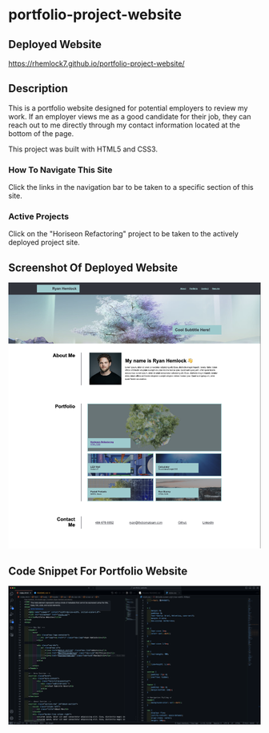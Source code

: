 # portfolio-project-website

## Deployed Website
https://rhemlock7.github.io/portfolio-project-website/


## Description
This is a portfolio website designed for potential employers to review my work. If an employer views me as a good candidate for their job, they can reach out to me directly through my contact information located at the bottom of the page.

This project was built with HTML5 and CSS3.


### How To Navigate This Site
Click the links in the navigation bar to be taken to a specific section of this site.

### Active Projects
Click on the "Horiseon Refactoring" project to be taken to the actively deployed project site.


## Screenshot Of Deployed Website
![Deployed Portfolio Website](<./assets/Screen Shot 2023-11-20 at 2.49.52 PM.png>)

## Code Snippet For Portfolio Website
![Code Snippet For Portfolio Website](<./assets/Screen Shot 2023-11-20 at 8.00.14 AM.png>)